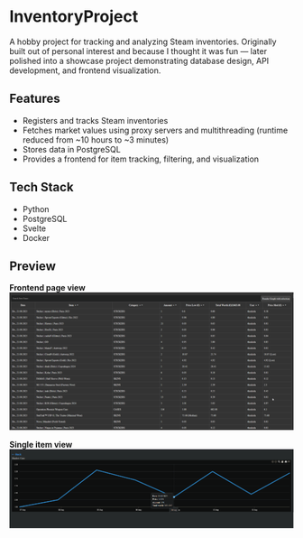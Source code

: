 # InventoryProject

A hobby project for tracking and analyzing Steam inventories.
Originally built out of personal interest and because I thought it was fun — later polished into a showcase project demonstrating database design, API development, and frontend visualization.

## Features
- Registers and tracks Steam inventories  
- Fetches market values using proxy servers and multithreading (runtime reduced from ~10 hours to ~3 minutes)  
- Stores data in PostgreSQL  
- Provides a frontend for item tracking, filtering, and visualization  

## Tech Stack
- Python  
- PostgreSQL  
- Svelte  
- Docker  

## Preview

**Frontend page view**  
![Frontend page](Animation.gif)

**Single item view**  
![Item view](Frontend-Itemview-1.png)
